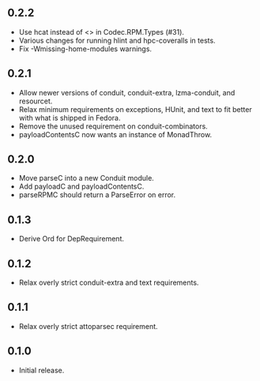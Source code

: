 ## 0.2.2

* Use hcat instead of <> in Codec.RPM.Types (#31).
* Various changes for running hlint and hpc-coveralls in tests.
* Fix -Wmissing-home-modules warnings.

## 0.2.1

* Allow newer versions of conduit, conduit-extra, lzma-conduit, and resourcet.
* Relax minimum requirements on exceptions, HUnit, and text to fit better
  with what is shipped in Fedora.
* Remove the unused requirement on conduit-combinators.
* payloadContentsC now wants an instance of MonadThrow.

## 0.2.0

* Move parseC into a new Conduit module.
* Add payloadC and payloadContentsC.
* parseRPMC should return a ParseError on error.

## 0.1.3

* Derive Ord for DepRequirement.

## 0.1.2

* Relax overly strict conduit-extra and text requirements.

## 0.1.1

* Relax overly strict attoparsec requirement.

## 0.1.0

* Initial release.
